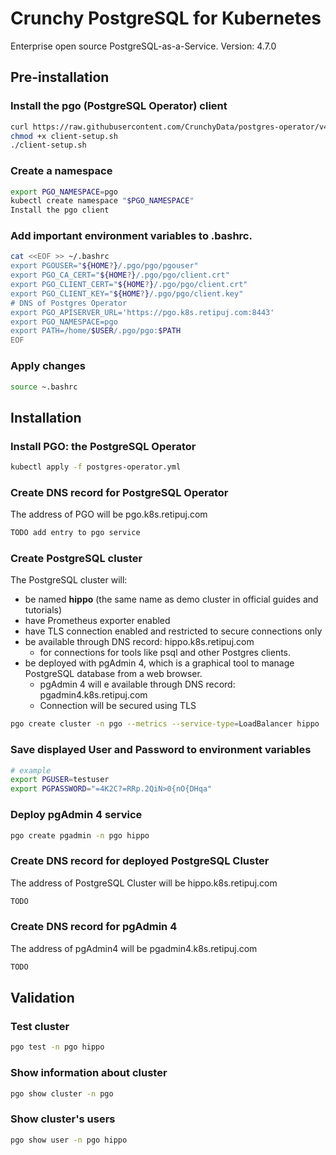 # Crunchy PostgreSQL for Kubernetes
Enterprise open source PostgreSQL-as-a-Service.
Version: 4.7.0

## Pre-installation
### Install the pgo (PostgreSQL Operator) client
```bash
curl https://raw.githubusercontent.com/CrunchyData/postgres-operator/v4.7.0/installers/kubectl/client-setup.sh > client-setup.sh
chmod +x client-setup.sh
./client-setup.sh
```
### Create a namespace
```bash
export PGO_NAMESPACE=pgo
kubectl create namespace "$PGO_NAMESPACE"
Install the pgo client
```
### Add important environment variables to .bashrc.
```bash
cat <<EOF >> ~/.bashrc
export PGOUSER="${HOME?}/.pgo/pgo/pgouser"
export PGO_CA_CERT="${HOME?}/.pgo/pgo/client.crt"
export PGO_CLIENT_CERT="${HOME?}/.pgo/pgo/client.crt"
export PGO_CLIENT_KEY="${HOME?}/.pgo/pgo/client.key"
# DNS of Postgres Operator
export PGO_APISERVER_URL='https://pgo.k8s.retipuj.com:8443'
export PGO_NAMESPACE=pgo
export PATH=/home/$USER/.pgo/pgo:$PATH
EOF
```
### Apply changes
```bash
source ~.bashrc
```

## Installation
### Install PGO: the PostgreSQL Operator
```bash
kubectl apply -f postgres-operator.yml
```
### Create DNS record for PostgreSQL Operator
The address of PGO will be pgo.k8s.retipuj.com
```bash
TODO add entry to pgo service 
```
### Create PostgreSQL cluster
The PostgreSQL cluster will:
- be named **hippo** (the same name as demo cluster in official guides and tutorials)
- have Prometheus exporter enabled
- have TLS connection enabled and restricted to secure connections only
- be available through DNS record: hippo.k8s.retipuj.com 
	- for connections for tools like psql and other Postgres clients.
- be deployed with pgAdmin 4, which is a graphical tool to manage PostgreSQL database from a web browser.
	- pgAdmin 4 will e available through DNS record: pgadmin4.k8s.retipuj.com
	- Connection will be secured using TLS

```bash
pgo create cluster -n pgo --metrics --service-type=LoadBalancer hippo
```
### Save displayed User and Password to environment variables
```bash
# example
export PGUSER=testuser
export PGPASSWORD="=4K2C?=RRp.2QiN>0{nO{DHqa"
```

### Deploy pgAdmin 4 service
```bash
pgo create pgadmin -n pgo hippo

```

### Create DNS record for deployed PostgreSQL Cluster
The address of PostgreSQL Cluster will be hippo.k8s.retipuj.com
```bash
TODO
```

### Create DNS record for pgAdmin 4
The address of pgAdmin4 will be pgadmin4.k8s.retipuj.com
```bash
TODO
```

## Validation

### Test cluster
```bash
pgo test -n pgo hippo
```
### Show information about cluster
```bash
pgo show cluster -n pgo
```
### Show cluster's users
```bash
pgo show user -n pgo hippo
```